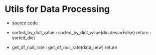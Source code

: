 # Utils for Data Processing

- [source code](../utils/data_processing.py)

- sorted_by_dict_value : sorted_by_dict_value(dic,desc=False) return : sorted_dict
- get_df_null_rate : get_df_null_rate(data_new) return 
